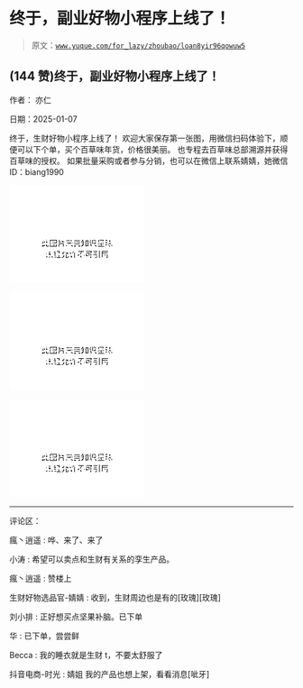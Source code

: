 # 终于，副业好物小程序上线了！

> 原文：[`www.yuque.com/for_lazy/zhoubao/loan8yir96qowuw5`](https://www.yuque.com/for_lazy/zhoubao/loan8yir96qowuw5)

## (144 赞)终于，副业好物小程序上线了！

作者： 亦仁

日期：2025-01-07

终于，生财好物小程序上线了！ 欢迎大家保存第一张图，用微信扫码体验下，顺便可以下个单，买个百草味年货，价格很美丽。
也专程去百草味总部溯源并获得百草味的授权。 如果批量采购或者参与分销，也可以在微信上联系婧婧，她微信 ID：biang1990

![](img/b463a8fa72aafb71422ad733c7ec4690.png "None")

![](img/61946e738ed457f0ae2f21dfc2f8edd2.png "None")

![](img/a83f3a9f4b3891a9b2ceef291bbf00c8.png "None")

* * *

评论区：

瘋丶逍遥 : 哗、来了、来了

小涛 : 希望可以卖点和生财有关系的孪生产品。

瘋丶逍遥 : 赞楼上

生财好物选品官-婧婧 : 收到，生财周边也是有的[玫瑰][玫瑰]

刘小排 : 正好想买点坚果补脑。已下单

华 : 已下单，尝尝鲜

Becca : 我的睡衣就是生财 t，不要太舒服了

抖音电商-时光 : 婧姐 我的产品也想上架，看看消息[呲牙]